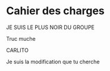 # Cahier des charges

JE SUIS LE PLUS NOIR DU GROUPE

Truc muche

CARLITO

Je suis la modification que tu cherche
